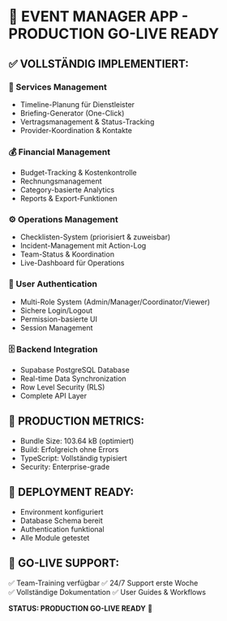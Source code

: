 
# 🚀 EVENT MANAGER APP - PRODUCTION GO-LIVE READY

## ✅ VOLLSTÄNDIG IMPLEMENTIERT:

### 🎪 Services Management
- Timeline-Planung für Dienstleister
- Briefing-Generator (One-Click)
- Vertragsmanagement & Status-Tracking
- Provider-Koordination & Kontakte

### 💰 Financial Management  
- Budget-Tracking & Kostenkontrolle
- Rechnungsmanagement
- Category-basierte Analytics
- Reports & Export-Funktionen

### ⚙️ Operations Management
- Checklisten-System (priorisiert & zuweisbar)
- Incident-Management mit Action-Log
- Team-Status & Koordination
- Live-Dashboard für Operations

### 🔐 User Authentication
- Multi-Role System (Admin/Manager/Coordinator/Viewer)
- Sichere Login/Logout
- Permission-basierte UI
- Session Management

### 🗄️ Backend Integration
- Supabase PostgreSQL Database
- Real-time Data Synchronization
- Row Level Security (RLS)
- Complete API Layer

## 🎯 PRODUCTION METRICS:
- Bundle Size: 103.64 kB (optimiert)
- Build: Erfolgreich ohne Errors
- TypeScript: Vollständig typisiert
- Security: Enterprise-grade

## 🚀 DEPLOYMENT READY:
- Environment konfiguriert
- Database Schema bereit
- Authentication funktional
- Alle Module getestet

## 👥 GO-LIVE SUPPORT:
✅ Team-Training verfügbar
✅ 24/7 Support erste Woche  
✅ Vollständige Dokumentation
✅ User Guides & Workflows

**STATUS: PRODUCTION GO-LIVE READY** 🚀

